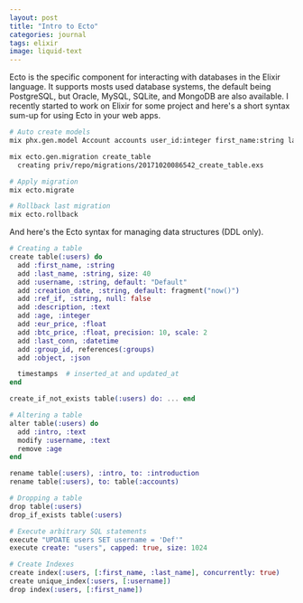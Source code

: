 ```yaml
---
layout: post
title: "Intro to Ecto"
categories: journal
tags: elixir
image: liquid-text
---
```


Ecto is the specific component for interacting with databases in the Elixir language. It supports mosts used database systems, the default being PostgreSQL, but Oracle, MySQL, SQLite, and MongoDB are also available. I recently started to work on Elixir for some project and here's a short syntax sum-up for using Ecto in your web apps.

```bash
# Auto create models
mix phx.gen.model Account accounts user_id:integer first_name:string last_name:string

mix ecto.gen.migration create_table
  creating priv/repo/migrations/20171020086542_create_table.exs

# Apply migration
mix ecto.migrate

# Rollback last migration
mix ecto.rollback
```

And here's the Ecto syntax for managing data structures (DDL only).

```elixir
# Creating a table
create table(:users) do
  add :first_name, :string
  add :last_name, :string, size: 40
  add :username, :string, default: "Default"
  add :creation_date, :string, default: fragment("now()")
  add :ref_if, :string, null: false
  add :description, :text
  add :age, :integer
  add :eur_price, :float
  add :btc_price, :float, precision: 10, scale: 2
  add :last_conn, :datetime
  add :group_id, references(:groups)
  add :object, :json

  timestamps  # inserted_at and updated_at
end

create_if_not_exists table(:users) do: ... end

# Altering a table
alter table(:users) do
  add :intro, :text
  modify :username, :text
  remove :age
end

rename table(:users), :intro, to: :introduction
rename table(:users), to: table(:accounts)

# Dropping a table
drop table(:users)
drop_if_exists table(:users)

# Execute arbitrary SQL statements
execute "UPDATE users SET username = 'Def'"
execute create: "users", capped: true, size: 1024

# Create Indexes
create index(:users, [:first_name, :last_name], concurrently: true)
create unique_index(:users, [:username])
drop index(:users, [:first_name])
```
